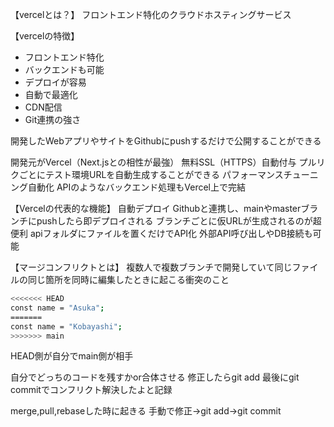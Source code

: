 【vercelとは？】
フロントエンド特化のクラウドホスティングサービス

【vercelの特徴】
- フロントエンド特化
- バックエンドも可能
- デプロイが容易
- 自動で最適化
- CDN配信
- Git連携の強さ

開発したWebアプリやサイトをGithubにpushするだけで公開することができる

開発元がVercel（Next.jsとの相性が最強）
無料SSL（HTTPS）自動付与
プルリクごとにテスト環境URLを自動生成することができる
パフォーマンスチューニング自動化
APIのようなバックエンド処理もVercel上で完結

【Vercelの代表的な機能】
自動デプロイ
Githubと連携し、mainやmasterブランチにpushしたら即デプロイされる
ブランチごとに仮URLが生成されるのが超便利
apiフォルダにファイルを置くだけでAPI化
外部API呼び出しやDB接続も可能

【マージコンフリクトとは】
複数人で複数ブランチで開発していて同じファイルの同じ箇所を同時に編集したときに起こる衝突のこと

```bash
<<<<<<< HEAD
const name = "Asuka";
=======
const name = "Kobayashi";
>>>>>>> main

```

HEAD側が自分でmain側が相手

自分でどっちのコードを残すかor合体させる
修正したらgit add
最後にgit commitでコンフリクト解決したよと記録

merge,pull,rebaseした時に起きる
手動で修正→git add→git commit
